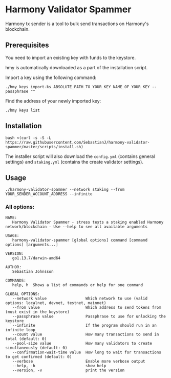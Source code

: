 # Harmony Validator Spammer
Harmony tx sender is a tool to bulk send transactions on Harmony's blockchain.

## Prerequisites
You need to import an existing key with funds to the keystore.

hmy is automatically downloaded as a part of the installation script.

Import a key using the following command:
```
./hmy keys import-ks ABSOLUTE_PATH_TO_YOUR_KEY NAME_OF_YOUR_KEY --passphrase ""
```

Find the address of your newly imported key:
```
./hmy keys list
```

## Installation

```
bash <(curl -s -S -L https://raw.githubusercontent.com/SebastianJ/harmony-validator-spammer/master/scripts/install.sh)
```

The installer script will also download the `config.yml` (contains general settings) and `staking.yml` (contains the create validator settings).


## Usage
```
./harmony-validator-spammer --network staking --from YOUR_SENDER_ACCOUNT_ADDRESS --infinite
```

### All options:

```
NAME:
   Harmony Validator Spammer - stress tests a staking enabled Harmony network/blockchain - Use --help to see all available arguments

USAGE:
   harmony-validator-spammer [global options] command [command options] [arguments...]

VERSION:
   go1.13.7/darwin-amd64

AUTHOR:
   Sebastian Johnsson

COMMANDS:
   help, h  Shows a list of commands or help for one command

GLOBAL OPTIONS:
   --network value                 Which network to use (valid options: localnet, devnet, testnet, mainnet)
   --from value                    Which address to send tokens from (must exist in the keystore)
   --passphrase value              Passphrase to use for unlocking the keystore
   --infinite                      If the program should run in an infinite loop
   --count value                   How many transactions to send in total (default: 0)
   --pool-size value               How many validators to create simultaneously (default: 0)
   --confirmation-wait-time value  How long to wait for transactions to get confirmed (default: 0)
   --verbose                       Enable more verbose output
   --help, -h                      show help
   --version, -v                   print the version
```
